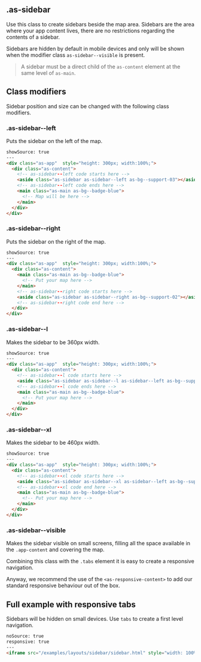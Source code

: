## .as-sidebar

Use this class to create sidebars beside the map area. Sidebars are the area where your app content lives, there are no restrictions regarding the contents of a sidebar.

Sidebars are hidden by default in mobile devices and only will be shown when the modifier class `as-sidebar--visible` is present.

> A sidebar must be a direct child of the `as-content` element at the same level of `as-main`.


## Class modifiers

Sidebar position and size can be changed with the following class modifiers.

### .as-sidebar\--left

Puts the sidebar on the left of the map.



```html
showSource: true
---
<div class="as-app"  style="height: 300px; width:100%;">
  <div class="as-content">
    <!-- as-sidebar--left code starts here -->
    <aside class="as-sidebar as-sidebar--left as-bg--support-03"></aside>
    <!-- as-sidebar--left code ends here -->
    <main class="as-main as-bg--badge-blue">
      <!-- Map will be here -->
    </main>
  </div>
</div>
```

### .as-sidebar\--right

Puts the sidebar on the right of the map.

```html
showSource: true
---
<div class="as-app"  style="height: 300px; width:100%;">
  <div class="as-content">
    <main class="as-main as-bg--badge-blue">
      <!-- Put your map here -->
    </main>
    <!-- as-sidebar--right code starts here -->
    <aside class="as-sidebar as-sidebar--right as-bg--support-02"></aside>
    <!-- as-sidebar--right code end here -->
  </div>
</div>
```



### .as-sidebar\--l

Makes the sidebar to be 360px width.

```html
showSource: true
---
<div class="as-app"  style="height: 300px; width:100%;">
  <div class="as-content">
    <!-- as-sidebar--l code starts here -->
    <aside class="as-sidebar as-sidebar--l as-sidebar--left as-bg--support-03"></aside>
    <!-- as-sidebar--l code ends here -->
    <main class="as-main as-bg--badge-blue">
      <!-- Put your map here -->
    </main>
  </div>
</div>
```

### .as-sidebar\--xl

Makes the sidebar to be 460px width.

```html
showSource: true
---
<div class="as-app"  style="height: 300px; width:100%;">
  <div class="as-content">
    <!-- as-sidebar--xl code starts here -->
    <aside class="as-sidebar as-sidebar--xl as-sidebar--left as-bg--support-03"></aside>
    <!-- as-sidebar--xl code end here -->
    <main class="as-main as-bg--badge-blue">
      <!-- Put your map here -->
    </main>
  </div>
</div>
```


### .as-sidebar\--visible

Makes the sidebar visible on small screens, filling all the space available in the `.app-content` and covering the map.

Combining this class with the `.tabs` element it is easy to create a responsive navigation.

Anyway, we recommend the use of the `<as-responsive-content>` to add our standard responsive behaviour out of the box.


## Full example with responsive tabs

Sidebars will be hidden on small devices. Use `tabs` to create a first level navigation.

```html
noSource: true
responsive: true
---
<iframe src="/examples/layouts/sidebar/sidebar.html" style="width: 100%; height: 100%;">
```
